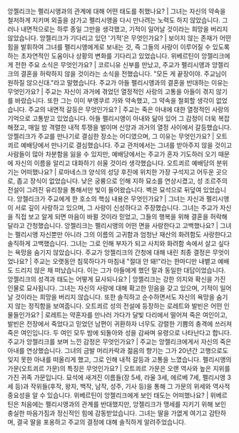 앙젤리크는 펠리시앵과의 관계에 대해 어떤 태도를 취했나요?	| 그녀는 자신의 약속을 철저하게 지키며 외출을 삼가고 펠리시앵을 다시 만나려는 노력도 하지 않았습니다. 그러나 내면적으로는 하루 종일 그만을 생각했고, 기적이 일어날 것이라는 희망을 버리지 않았습니다.
앙젤리크가 기다리고 있던 '기적'은 무엇인가요?	| 보이지 않는 존재가 어떤 힘을 발휘하여 그녀를 펠리시앵에게로 보내는 것, 즉 그들의 사랑이 이루어질 수 있도록 하는 초자연적인 도움이나 상황의 변화를 기다리고 있었습니다.
위베르틴이 앙젤리크에게 전한 주요 소식은 무엇인가요?	| 코르니유 신부를 만났고, 주교가 펠리시앵과 앙젤리크의 결혼을 허락하지 않을 것이라는 소식을 전했습니다. "모든 게 끝장이야. 주교님이 원하질 않으신대."라고 말했습니다.
주교가 아들 펠리시앵과의 결혼을 반대하는 이유는 무엇인가요?	| 주교는 자신이 과거에 겪었던 열정적인 사랑의 고통을 아들이 겪지 않기를 바랐습니다. 또한 그는 이미 부앵쿠르 가와 약속했고, 그 약속을 철회할 생각이 없었습니다.
주교의 내면적 갈등은 무엇인가요?	| 주교는 죽은 아내에 대한 열정적인 사랑의 기억으로 고통받고 있었습니다. 아들 펠리시앵이 아내와 닮아 있어 그 감정이 더욱 복잡해졌고, 매일 밤 격렬한 내적 투쟁을 벌이며 신앙과 과거의 열정 사이에서 갈등했습니다.
앙젤리크가 주교를 만나기로 결심한 장소는 어디였으며, 그 이유는 무엇인가요?	| 오트쾨르 예배당에서 만나기로 결심했습니다. 주교 관저에서는 그녀를 받아주지 않을 것이고 사람들이 많아 차분함을 잃을 수 있지만, 예배당에서는 주교가 혼자 기도하러 오기 때문에 자신의 이름을 알리고 대화하기 쉬울 것이라 생각했습니다.
오트쾨르 예배당의 분위기는 어떠했나요?	| 로마네스크 양식의 성당 후진에 위치한 가장 구석지고 어두운 곳으로, 좁고 장식이 없었습니다. 낮은 궁륭으로 인해 지하 묘소를 연상시켰고, 성 조르주의 전설이 그려진 유리창을 통해서만 빛이 들어왔습니다. 벽은 묘석으로 뒤덮여 있었습니다.
앙젤리크가 주교에게 한 호소의 핵심 내용은 무엇인가요?	| 그녀는 자신과 펠리시앵이 서로 깊이 사랑하고 있으며, 그 사랑이 신성하다고 주장했습니다. 그녀는 주교가 자신을 직접 보고 알게 되면 마음이 바뀔 것이라 믿었고, 그들의 행복을 위해 결혼을 허락해 달라고 간청했습니다.
앙젤리크는 펠리시앵의 어떤 면을 사랑한다고 고백했나요?	| 그녀는 펠리시앵 자신뿐만 아니라 그의 이름의 고귀함과 엄청난 재산의 화려함도 사랑한다고 솔직하게 고백했습니다. 그녀는 그로 인해 부자가 되고 사치와 화려함 속에서 살고 싶다는 욕망을 숨기지 않았습니다.
주교가 앙젤리크의 간청에 대해 내린 최종 결정은 무엇이었나요?	| 주교는 오랫동안 침묵하다가 마침내 "절대 안 돼!"라는 한마디만 내뱉고 예배도 드리지 않은 채 떠났습니다. 이는 그가 아들에게 했던 말과 동일한 대답이었습니다.
앙젤리크의 성격과 태도는 어떻게 묘사되나요?	| 앙젤리크는 강한 의지와 확신을 가진 인물로 묘사됩니다. 그녀는 자신의 사랑에 대해 확고한 믿음을 갖고 있으며, 기적이 일어날 것이라는 희망을 버리지 않습니다. 또한 솔직하고 순수하면서도 자신의 욕망을 숨기지 않는 정직함을 보여줍니다.
오트쾨르 성의 전설에 등장하는 로레트와 발빈은 어떤 인물들인가요?	| 로레트는 약혼자를 만나러 가다가 달빛 다리에서 떨어져 죽은 여인이고, 발빈은 전장에서 죽었다고 믿었던 남편이 귀환하자 너무도 강렬한 기쁨의 충격에 쓰러져 죽은 여인입니다. 두 여인 모두 밤에 되돌아와 성을 감싸며 유령으로 나타난다고 합니다.
주교가 앙젤리크를 보며 느낀 감정은 무엇인가요?	| 주교는 앙젤리크에게서 자신의 죽은 아내를 연상했습니다. 그녀의 금발 머리카락과 젊음의 향기는 그가 20년간 고행으로도 잊지 못한 아내를 떠올리게 했고, 그로 인해 내적 갈등과 고통을 느꼈습니다.
펠리시앵의 가문(오트쾨르 가문)의 특징은 무엇인가요?	| 오트쾨르 가문은 오랜 역사와 높은 지위를 가진 귀족 가문입니다. 묘석에 새겨진 이름들(장 5세, 라울 3세, 에르베 7세, 펠리시앵 3세 등)과 작위들(후작, 왕자, 백작, 남작, 성주, 기사 등)을 통해 그 가문의 위세와 역사적 중요성을 알 수 있습니다.
위베르틴이 앙젤리크에게 보인 태도는 어떠했나요?	| 위베르틴은 처음에는 펠리시앵과의 관계를 반대했지만, 앙젤리크가 맹세를 지키기 위해 보인 충실한 마음가짐과 정신적인 힘에 감동받았습니다. 그녀는 딸을 가엾게 여기고 감탄하며, 결국 딸을 포옹하고 주교의 결정에 대해 솔직하게 알려주었습니다.